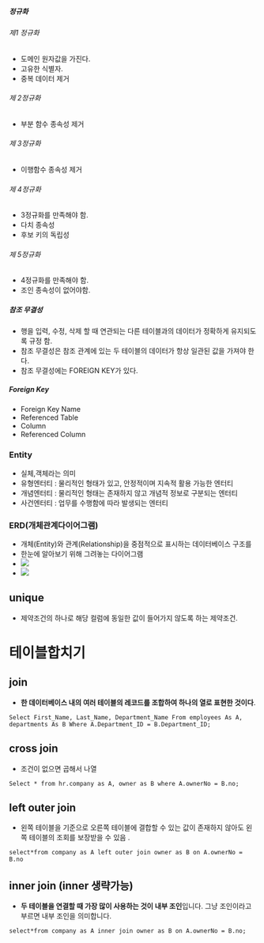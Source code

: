##### 정규화
###### 제1 정규화
- 도메인 원자값을 가진다.
- 고유한 식별자.
- 중복 데이터 제거 
###### 제 2정규화
- 부분 함수 종속성 제거

###### 제 3정규화 
- 이행함수 종속성 제거

###### 제 4정규화 
- 3정규화를 만족해야 함.
- 다치 종속성 
- 후보 키의 독립성 

###### 제 5정규화
- 4정규화를 만족해야 함.
- 조인 종속성이 없어야함.
##### 참조 무결성 
- 행을 입력, 수정, 삭제 할 때 연관되는 다른 테이블과의 데이터가 정확하게 유지되도록 규정 함. 
- 참조 무결성은 참조 관계에 있는 두 테이블의 데이터가 항상 일관된 값을 가져야 한다.
- 참조 무결성에는 FOREIGN KEY가 있다.
##### Foreign Key
- Foreign Key Name 
- Referenced Table
- Column
- Referenced Column

### Entity
- 실체,객체라는 의미 
- 유형엔터티 : 물리적인 형태가 있고, 안정적이며 지속적 활용 가능한 엔터티
- 개념엔터티 : 물리적인 형태는 존재하지 않고 개념적 정보로 구분되는 엔터티
- 사건엔터티 : 업무를 수행함에 따라 발생되는 엔터티



### ERD(개체관계다이어그램)
- 개체(Entity)와 관계(Relationship)을 중점적으로 표시하는 데이터베이스 구조를 
- 한눈에 알아보기 위해 그려놓는 다이어그램
-  ![](캡처.png)
- ![](캡처111.png)
## unique
- 제약조건의 하나로 해당 컬럼에 동일한 값이 들어가지 않도록 하는 제약조건.


# 테이블합치기

## join
- **한 데이터베이스 내의 여러 테이블의 레코드를 조합하여 하나의 열로 표현한 것이다**.
```
Select First_Name, Last_Name, Department_Name From employees As A,
departments As B Where A.Department_ID = B.Department_ID;
```
## cross join
- 조건이 없으면 곱해서 나열 
```
Select * from hr.company as A, owner as B where A.ownerNo = B.no;
```

## left outer join
- 왼쪽 테이블을 기준으로 오른쪽 테이블에 결합할 수 있는 값이 존재하지 않아도 왼쪽 테이블의 조회를 보장받을 수 있음 .
```
select*from company as A left outer join owner as B on A.ownerNo = B.no

```

## inner join (inner 생략가능)
- **두 테이블을 연결할 때 가장 많이 사용하는 것이 내부 조인**입니다. 그냥 조인이라고 부르면 내부 조인을 의미합니다.
```
select*from company as A inner join owner as B on A.ownerNo = B.no;
```